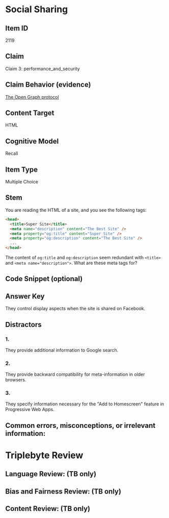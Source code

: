 # Social Sharing

## Item ID
2119

## Claim
Claim 3: performance_and_security

## Claim Behavior (evidence)
[The Open Graph protocol](https://ogp.me/)

## Content Target
HTML

## Cognitive Model
Recall

## Item Type
Multiple Choice

## Stem
You are reading the HTML of a site, and you see the following tags:

```html
<head>
  <title>Super Site</title>
  <meta name="description" content="The Best Site" />
  <meta property="og:title" content="Super Site" />
  <meta property="og:description" content="The Best Site" />
  ...
</head>
```
The content of `og:title` and `og:description` seem redundant with `<title>` and `<meta name="description">`.  What are these meta tags for?

## Code Snippet (optional)

## Answer Key
They control display aspects when the site is shared on Facebook.

## Distractors
### 1.
They provide additional information to Google search.

### 2.
They provide backward compatibility for meta-information in older browsers.

### 3.
They specify information necessary for the "Add to Homescreen" feature in Progressive Web Apps.

## Common errors, misconceptions, or irrelevant information:

# Triplebyte Review

## Language Review: (TB only)

## Bias and Fairness Review: (TB only)

## Content Review: (TB only)
